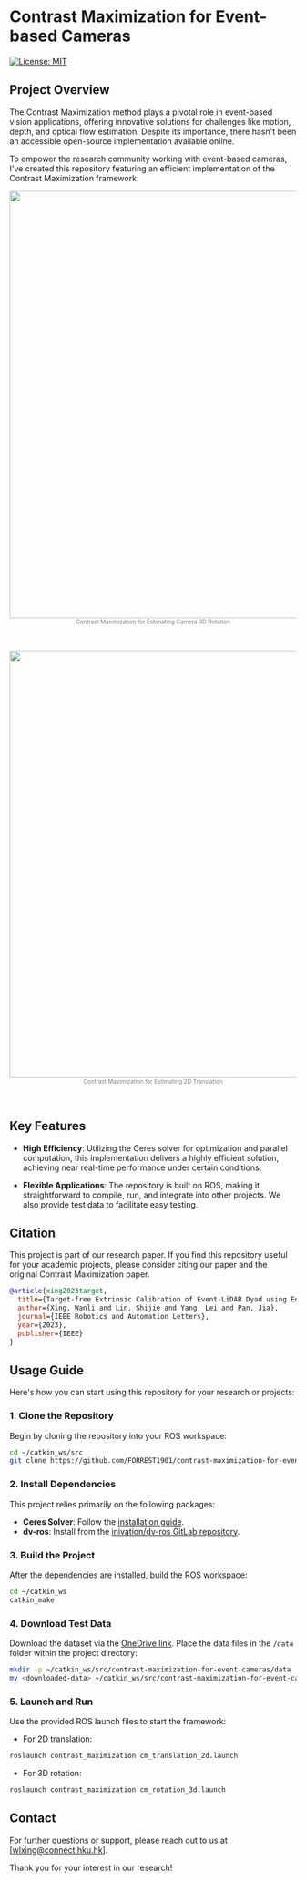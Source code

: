 
# Contrast Maximization for Event-based Cameras
[![License: MIT](https://img.shields.io/badge/License-MIT-yellow.svg)](https://opensource.org/licenses/MIT)

## Project Overview

The Contrast Maximization method plays a pivotal role in event-based vision applications, offering innovative solutions for challenges like motion, depth, and optical flow estimation. Despite its importance, there hasn't been an accessible open-source implementation available online.

To empower the research community working with event-based cameras, I've created this repository featuring an efficient implementation of the Contrast Maximization framework.

<div align="center">
    <img src="./output/rotation3d.gif" width="750">
    <div style="color: gray; font-size: 10px;">
        Contrast Maximization for Estimating Camera 3D Rotation
    </div>
</div>

&nbsp;

<div align="center">
    <img src="./output/translation2d.gif" width="750">
    <div style="color: gray; font-size: 10px;">
        Contrast Maximization for Estimating 2D Translation
    </div>
</div>

&nbsp;

## Key Features

- **High Efficiency**: Utilizing the Ceres solver for optimization and parallel computation, this implementation delivers a highly efficient solution, achieving near real-time performance under certain conditions.

- **Flexible Applications**: The repository is built on ROS, making it straightforward to compile, run, and integrate into other projects. We also provide test data to facilitate easy testing.

## Citation

This project is part of our research paper. If you find this repository useful for your academic projects, please consider citing our paper and the original Contrast Maximization paper.

```bib
@article{xing2023target,
  title={Target-free Extrinsic Calibration of Event-LiDAR Dyad using Edge Correspondences},
  author={Xing, Wanli and Lin, Shijie and Yang, Lei and Pan, Jia},
  journal={IEEE Robotics and Automation Letters},
  year={2023},
  publisher={IEEE}
}
```

## Usage Guide

Here's how you can start using this repository for your research or projects:

### 1. **Clone the Repository**

Begin by cloning the repository into your ROS workspace:

```bash
cd ~/catkin_ws/src
git clone https://github.com/FORREST1901/contrast-maximization-for-event-cameras.git
```

### 2. **Install Dependencies**

This project relies primarily on the following packages:

- **Ceres Solver**: Follow the [installation guide](http://ceres-solver.org/installation.html).
- **dv-ros**: Install from the [inivation/dv-ros GitLab repository](https://gitlab.com/inivation/dv/dv-ros).

### 3. **Build the Project**

After the dependencies are installed, build the ROS workspace:

```bash
cd ~/catkin_ws
catkin_make
```

### 4. **Download Test Data**

Download the dataset via the [OneDrive link](https://connecthkuhk-my.sharepoint.com/:f:/g/personal/wlxing_connect_hku_hk/ErQixBQhEjxIlxc4azGQjsgB98izRoB0s5iW4XAY2wtWhw). Place the data files in the `/data` folder within the project directory:

```bash
mkdir -p ~/catkin_ws/src/contrast-maximization-for-event-cameras/data
mv <downloaded-data> ~/catkin_ws/src/contrast-maximization-for-event-cameras/data
```

### 5. **Launch and Run**

Use the provided ROS launch files to start the framework:

- For 2D translation:
```bash
roslaunch contrast_maximization cm_translation_2d.launch
```

- For 3D rotation:
```bash
roslaunch contrast_maximization cm_rotation_3d.launch
```

## Contact

For further questions or support, please reach out to us at [wlxing@connect.hku.hk].

Thank you for your interest in our research!
